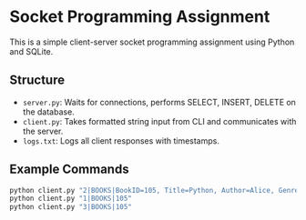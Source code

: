 # Socket Programming Assignment

This is a simple client-server socket programming assignment using Python and SQLite.

## Structure

- `server.py`: Waits for connections, performs SELECT, INSERT, DELETE on the database.
- `client.py`: Takes formatted string input from CLI and communicates with the server.
- `logs.txt`: Logs all client responses with timestamps.

## Example Commands

```bash
python client.py "2|BOOKS|BookID=105, Title=Python, Author=Alice, Genre=Tech, YearPublished=2024"
python client.py "1|BOOKS|105"
python client.py "3|BOOKS|105"

